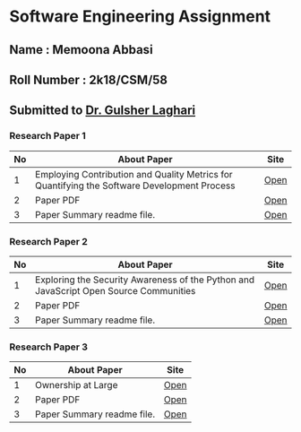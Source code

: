 # Software Engineering Assignment
## Name : Memoona Abbasi
## Roll Number : 2k18/CSM/58

## Submitted to [Dr. Gulsher Laghari](https://glaghari.github.io/)


### Research Paper 1

|No| About Paper | Site|
|-----------|------|----|
|1| Employing Contribution and Quality Metrics for Quantifying the Software Development Process| [Open](https://2020.msrconf.org/details/msr-2020-Data-showcase/7/Employing-Contribution-and-Quality-Metrics-for-Quantifying-the-Software-Development-P)|
|2| Paper PDF|[Open](https://issel.ee.auth.gr/wp-content/uploads/2020/05/MSR2020.pdf )
|3| Paper Summary readme file.|[Open](Paper1/readme.md)|


### Research Paper 2

|No| About Paper | Site|
|-----------|------|----|
|1|Exploring the Security Awareness of the Python and JavaScript Open Source Communities  | [Open](https://2020.msrconf.org/details/msr-2020-mining-challenge/3/Exploring-the-Security-Awareness-of-the-Python-and-JavaScript-Open-Source-Communities)
|2| Paper PDF|[Open](https://arxiv.org/pdf/2006.13652.pdf )|
|3| Paper Summary readme file.|[Open](Paper2/readme.md)|

### Research Paper 3

|No| About Paper | Site|
|-----------|------|----|
|1|Ownership at Large| [Open](https://conf.researchr.org/details/icpc-2020/icpc-2020-industry/2/Ownership-at-Large-Open-Problems-and-Challenges-in-Ownership-Management)
|2| Paper PDF|[Open](https://research.fb.com/wp-content/uploads/2020/05/Ownership-at-Large-Open-Problems-and-Challenges-in-Ownership-Management.pdf )
|3| Paper Summary readme file.|[Open](Paper3/readme.md)|




